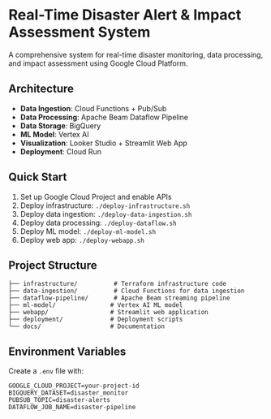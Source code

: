 # Real-Time Disaster Alert & Impact Assessment System

A comprehensive system for real-time disaster monitoring, data processing, and impact assessment using Google Cloud Platform.

## Architecture

- **Data Ingestion**: Cloud Functions + Pub/Sub
- **Data Processing**: Apache Beam Dataflow Pipeline
- **Data Storage**: BigQuery
- **ML Model**: Vertex AI
- **Visualization**: Looker Studio + Streamlit Web App
- **Deployment**: Cloud Run

## Quick Start

1. Set up Google Cloud Project and enable APIs
2. Deploy infrastructure: `./deploy-infrastructure.sh`
3. Deploy data ingestion: `./deploy-data-ingestion.sh`
4. Deploy data processing: `./deploy-dataflow.sh`
5. Deploy ML model: `./deploy-ml-model.sh`
6. Deploy web app: `./deploy-webapp.sh`

## Project Structure

```
├── infrastructure/          # Terraform infrastructure code
├── data-ingestion/          # Cloud Functions for data ingestion
├── dataflow-pipeline/       # Apache Beam streaming pipeline
├── ml-model/               # Vertex AI ML model
├── webapp/                 # Streamlit web application
├── deployment/             # Deployment scripts
└── docs/                   # Documentation
```

## Environment Variables

Create a `.env` file with:
```
GOOGLE_CLOUD_PROJECT=your-project-id
BIGQUERY_DATASET=disaster_monitor
PUBSUB_TOPIC=disaster-alerts
DATAFLOW_JOB_NAME=disaster-pipeline
``` 